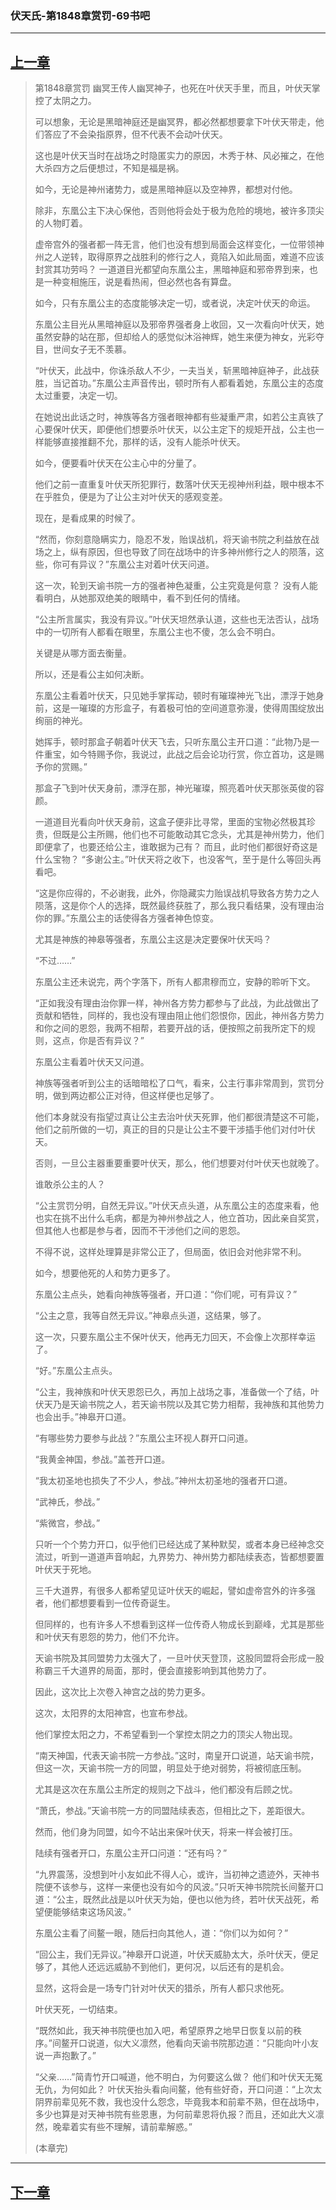 ### 伏天氏-第1848章赏罚-69书吧

--------
[上一章](./cfd09f96e668764eeeeadea25080ca32.md)
--------


>
>
>
>第1848章赏罚
>幽冥王传人幽冥神子，也死在叶伏天手里，而且，叶伏天掌控了太阴之力。
>
>可以想象，无论是黑暗神庭还是幽冥界，都必然都想要拿下叶伏天带走，他们答应了不会染指原界，但不代表不会动叶伏天。
>
>这也是叶伏天当时在战场之时隐匿实力的原因，木秀于林、风必摧之，在他大杀四方之后便想过，不知是福是祸。
>
>如今，无论是神州诸势力，或是黑暗神庭以及空神界，都想对付他。
>
>除非，东凰公主下决心保他，否则他将会处于极为危险的境地，被许多顶尖的人物盯着。
>
>虚帝宫外的强者都一阵无言，他们也没有想到局面会这样变化，一位带领神州之人逆转，取得原界之战胜利的修行之人，竟陷入如此局面，难道不应该封赏其功劳吗？
>一道道目光都望向东凰公主，黑暗神庭和邪帝界到来，也是一种变相施压，说是看热闹，但必然也各有算盘。
>
>如今，只有东凰公主的态度能够决定一切，或者说，决定叶伏天的命运。
>
>东凰公主目光从黑暗神庭以及邪帝界强者身上收回，又一次看向叶伏天，她虽然安静的站在那，但却给人的感觉似沐浴神辉，她生来便为神女，光彩夺目，世间女子无不羡慕。
>
>“叶伏天，此战中，你诛杀敌人不少，一夫当关，斩黑暗神庭神子，此战获胜，当记首功。”东凰公主声音传出，顿时所有人都看着她，东凰公主的态度太过重要，决定一切。
>
>在她说出此话之时，神族等各方强者眼神都有些凝重严肃，如若公主真铁了心要保叶伏天，即便他们想要杀叶伏天，以公主定下的规矩开战，公主也一样能够直接推翻不允，那样的话，没有人能杀叶伏天。
>
>如今，便要看叶伏天在公主心中的分量了。
>
>他们之前一直重复叶伏天所犯罪行，数落叶伏天无视神州利益，眼中根本不在乎胜负，便是为了让公主对叶伏天的感观变差。
>
>现在，是看成果的时候了。
>
>“然而，你刻意隐瞒实力，隐忍不发，贻误战机，将天谕书院之利益放在战场之上，纵有原因，但也导致了同在战场中的许多神州修行之人的陨落，这些，你可有异议？”东凰公主对着叶伏天问道。
>
>这一次，轮到天谕书院一方的强者神色凝重，公主究竟是何意？
>没有人能看明白，从她那双绝美的眼睛中，看不到任何的情绪。
>
>“公主所言属实，我没有异议。”叶伏天坦然承认道，这些也无法否认，战场中的一切所有人都看在眼里，东凰公主也不傻，怎么会不明白。
>
>关键是从哪方面去衡量。
>
>所以，还是看公主如何决断。
>
>东凰公主看着叶伏天，只见她手掌挥动，顿时有璀璨神光飞出，漂浮于她身前，这是一璀璨的方形盒子，有着极可怕的空间道意弥漫，使得周围绽放出绚丽的神光。
>
>她挥手，顿时那盒子朝着叶伏天飞去，只听东凰公主开口道：“此物乃是一件重宝，如今特赐予你，我说过，此战之后会论功行赏，你立首功，这是赐予你的赏赐。”
>
>那盒子飞到叶伏天身前，漂浮在那，神光璀璨，照亮着叶伏天那张英俊的容颜。
>
>一道道目光看向叶伏天身前，这盒子便非比寻常，里面的宝物必然极其珍贵，但既是公主所赐，他们也不可能敢动其它念头，尤其是神州势力，他们即便拿了，也要还给公主，谁敢据为己有？
>而且，此时他们都很好奇这是什么宝物？
>“多谢公主。”叶伏天将之收下，也没客气，至于是什么等回头再看吧。
>
>“这是你应得的，不必谢我，此外，你隐藏实力贻误战机导致各方势力之人陨落，这是你个人的选择，既然最终获胜了，那么我只看结果，没有理由治你的罪。”东凰公主的话使得各方强者神色惊变。
>
>尤其是神族的神皋等强者，东凰公主这是决定要保叶伏天吗？
>
>“不过……”
>
>东凰公主还未说完，两个字落下，所有人都肃穆而立，安静的聆听下文。
>
>“正如我没有理由治你罪一样，神州各方势力都参与了此战，为此战做出了贡献和牺牲，同样的，我也没有理由阻止他们怨恨你，因此，神州各方势力和你之间的恩怨，我两不相帮，若要开战的话，便按照之前我所定下的规则，这点，你是否有异议？”
>
>东凰公主看着叶伏天又问道。
>
>神族等强者听到公主的话暗暗松了口气，看来，公主行事非常周到，赏罚分明，做到两边都公正对待，但这样便也足够了。
>
>他们本身就没有指望过真让公主去治叶伏天死罪，他们都很清楚这不可能，他们之前所做的一切，真正的目的只是让公主不要干涉插手他们对付叶伏天。
>
>否则，一旦公主器重要重要叶伏天，那么，他们想要对付叶伏天也就晚了。
>
>谁敢杀公主的人？
>
>“公主赏罚分明，自然无异议。”叶伏天点头道，从东凰公主的态度来看，他也实在挑不出什么毛病，都是为神州参战之人，他立首功，因此亲自奖赏，但其他人也都是参与者，因而不干涉他们之间的恩怨。
>
>不得不说，这样处理算是非常公正了，但局面，依旧会对他非常不利。
>
>如今，想要他死的人和势力更多了。
>
>东凰公主点头，她看向神族等强者，开口道：“你们呢，可有异议？”
>
>“公主之意，我等自然无异议。”神皋点头道，这结果，够了。
>
>这一次，只要东凰公主不保叶伏天，他再无力回天，不会像上次那样幸运了。
>
>“好。”东凰公主点头。
>
>“公主，我神族和叶伏天恩怨已久，再加上战场之事，准备做一个了结，叶伏天乃是天谕书院之人，若天谕书院以及其它势力相帮，我神族和其他势力也会出手。”神皋开口道。
>
>“有哪些势力要参与此战？”东凰公主环视人群开口问道。
>
>“我黄金神国，参战。”盖苍开口道。
>
>“我太初圣地也损失了不少人，参战。”神州太初圣地的强者开口道。
>
>“武神氏，参战。”
>
>“紫微宫，参战。”
>
>只听一个个势力开口，似乎他们已经达成了某种默契，或者本身已经神念交流过，听到一道道声音响起，九界势力、神州势力都陆续表态，皆都想要置叶伏天于死地。
>
>三千大道界，有很多人都希望见证叶伏天的崛起，譬如虚帝宫外的许多强者，他们都想要看到一位传奇诞生。
>
>但同样的，也有许多人不想看到这样一位传奇人物成长到巅峰，尤其是那些和叶伏天有恩怨的势力，他们不允许。
>
>天谕书院及其同盟势力太强大了，一旦叶伏天登顶，这股同盟将会形成一股称霸三千大道界的局面，那时，便会直接影响到其他势力了。
>
>因此，这次比上次卷入神宫之战的势力更多。
>
>这次，太阳界的太阳神宫，也宣布参战。
>
>他们掌控太阳之力，不希望看到一个掌控太阴之力的顶尖人物出现。
>
>“南天神国，代表天谕书院一方参战。”这时，南皇开口说道，站天谕书院，但这一次，天谕书院一方的同盟，明显处于绝对弱势，将被彻底压制。
>
>尤其是这次在东凰公主所定的规则之下战斗，他们都没有后顾之忧。
>
>“萧氏，参战。”天谕书院一方的同盟陆续表态，但相比之下，差距很大。
>
>然而，他们身为同盟，如今不站出来保叶伏天，将来一样会被打压。
>
>陆续有强者开口，东凰公主开口问道：“还有吗？”
>
>“九界震荡，没想到叶小友如此不得人心，或许，当初神之遗迹外，天神书院便不该参与，这样一来便也没有如今的风波。”只听天神书院院长间鳌开口道：“公主，既然此战是以叶伏天为始，便也以他为终，若叶伏天战死，希望便能够结束这场风波。”
>
>东凰公主看了间鳌一眼，随后扫向其他人，道：“你们以为如何？”
>
>“回公主，我们无异议。”神皋开口说道，叶伏天威胁太大，杀叶伏天，便足够了，其他人还远远威胁不到他们，更何况，以后还有的是机会。
>
>显然，这将会是一场专门针对叶伏天的猎杀，所有人都只求他死。
>
>叶伏天死，一切结束。
>
>“既然如此，我天神书院便也加入吧，希望原界之地早日恢复以前的秩序。”间鳌开口说道，似大义凛然，他看向天谕书院那边道：“只能向叶小友说一声抱歉了。”
>
>“父亲……”简青竹开口喊道，他不明白，为何要这么做？
>他们和叶伏天无冤无仇，为何如此？
>叶伏天抬头看向间鳌，他有些好奇，开口问道：“上次太阴界前辈见死不救，我也没什么怨念，毕竟我本和前辈不熟，但在战场中，多少也算是对天神书院有些恩惠，为何前辈恩将仇报？而且，还如此大义凛然，晚辈着实有些不理解，请前辈解惑。”
>
>(本章完)
>
>

--------
[下一章](./1193cf3a27deeab382d50d2f123debda.md)
--------
